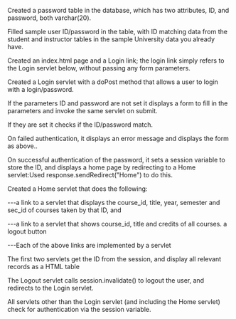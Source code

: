 Created a password table in the database, which has two attributes, ID, and password, both varchar(20).

Filled sample user ID/password in the table, with ID matching data from the student and instructor tables in the sample University data you already have.

Created an index.html page and a Login link; the login link  simply refers to the Login servlet below, without passing any form parameters.

Created a Login servlet with a doPost method that allows a user to login with a login/password. 

If the parameters ID and password are not set it displays a form to fill in the parameters and invoke the same servlet on submit.

If they are set it checks if the ID/password match. 

On failed authentication, it displays an error message and displays the form as above..

On successful authentication of the password, it sets a session variable to store the ID, and displays a home page by redirecting to a Home servlet:Used response.sendRedirect("Home")   to do this.

Created a Home servlet that does the following:

---a link to a servlet that displays the course_id, title, year, semester and sec_id of courses taken by that ID, and 

---a link to a servlet that shows course_id, title and credits of all courses.
a logout button

---Each of the above links are implemented by a servlet

The first two servlets get the ID from the session, and display all relevant records as a HTML table

The Logout servlet calls session.invalidate() to logout the user, and redirects to the Login servlet.

All servlets other than the Login servlet (and including the Home servlet) check for authentication via the session variable. 
